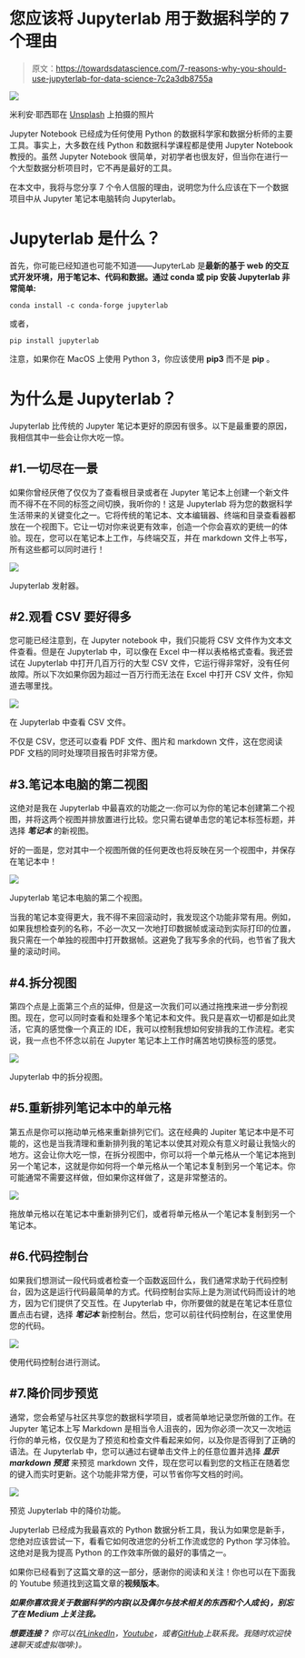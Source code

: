 # 您应该将 Jupyterlab 用于数据科学的 7 个理由

> 原文：<https://towardsdatascience.com/7-reasons-why-you-should-use-jupyterlab-for-data-science-7c2a3db8755a>

![](img/4f8b55dd3e86dc65acac1bc4876b2a5b.png)

米利安·耶西耶在 [Unsplash](https://unsplash.com?utm_source=medium&utm_medium=referral) 上拍摄的照片

Jupyter Notebook 已经成为任何使用 Python 的数据科学家和数据分析师的主要工具。事实上，大多数在线 Python 和数据科学课程都是使用 Jupyter Notebook 教授的。虽然 Jupyter Notebook 很简单，对初学者也很友好，但当你在进行一个大型数据分析项目时，它不再是最好的工具。

在本文中，我将与您分享 7 个令人信服的理由，说明您为什么应该在下一个数据项目中从 Jupyter 笔记本电脑转向 Jupyterlab。

# Jupyterlab 是什么？

首先，你可能已经知道也可能不知道——JupyterLab 是**最新的基于 web 的交互式开发环境，用于笔记本、代码和数据。通过 conda 或 pip 安装 Jupyterlab 非常简单:**

```
conda install -c conda-forge jupyterlab
```

或者，

```
pip install jupyterlab
```

注意，如果你在 MacOS 上使用 Python 3，你应该使用 **pip3** 而不是 **pip** 。

# **为什么是 Jupyterlab？**

Jupyterlab 比传统的 Jupyter 笔记本更好的原因有很多。以下是最重要的原因，我相信其中一些会让你大吃一惊。

## #1.一切尽在一景

如果你曾经厌倦了仅仅为了查看根目录或者在 Jupyter 笔记本上创建一个新文件而不得不在不同的标签之间切换，我听你的！这是 Jupyterlab 将为您的数据科学生活带来的关键变化之一。它将传统的笔记本、文本编辑器、终端和目录查看器都放在一个视图下。它让一切对你来说更有效率，创造一个你会喜欢的更统一的体验。现在，您可以在笔记本上工作，与终端交互，并在 markdown 文件上书写，所有这些都可以同时进行！

![](img/e6a66326cfefa2fff2ff9f87b54d91d4.png)

Jupyterlab 发射器。

## #2.观看 CSV 要好得多

您可能已经注意到，在 Jupyter notebook 中，我们只能将 CSV 文件作为文本文件查看。但是在 Jupyterlab 中，可以像在 Excel 中一样以表格格式查看。我还尝试在 Jupyterlab 中打开几百万行的大型 CSV 文件，它运行得非常好，没有任何故障。所以下次如果你因为超过一百万行而无法在 Excel 中打开 CSV 文件，你知道去哪里找。

![](img/0446082cfac4bb317221ad7b34301abb.png)

在 Jupyterlab 中查看 CSV 文件。

不仅是 CSV，您还可以查看 PDF 文件、图片和 markdown 文件，这在您阅读 PDF 文档的同时处理项目报告时非常方便。

## #3.笔记本电脑的第二视图

这绝对是我在 Jupyterlab 中最喜欢的功能之一:你可以为你的笔记本创建第二个视图，并将这两个视图并排放置进行比较。您只需右键单击您的笔记本标签标题，并选择 ***笔记本*** 的新视图。

好的一面是，您对其中一个视图所做的任何更改也将反映在另一个视图中，并保存在笔记本中！

![](img/8dc25604a3c924f8b825329be2dd71d0.png)

Jupyterlab 笔记本电脑的第二个视图。

当我的笔记本变得更大，我不得不来回滚动时，我发现这个功能非常有用。例如，如果我想检查列的名称，不必一次又一次地打印数据帧或滚动到实际打印的位置，我只需在一个单独的视图中打开数据帧。这避免了我写多余的代码，也节省了我大量的滚动时间。

## #4.拆分视图

第四个点是上面第三个点的延伸，但是这一次我们可以通过拖拽来进一步分割视图。现在，您可以同时查看和处理多个笔记本和文件。我只是喜欢一切都是如此灵活，它真的感觉像一个真正的 IDE，我可以控制我想如何安排我的工作流程。老实说，我一点也不怀念以前在 Jupyter 笔记本上工作时痛苦地切换标签的感觉。

![](img/b57f8736eda1be8a37140297fb906225.png)

Jupyterlab 中的拆分视图。

## #5.重新排列笔记本中的单元格

第五点是你可以拖动单元格来重新排列它们。这在经典的 Jupiter 笔记本中是不可能的，这也是当我清理和重新排列我的笔记本以使其对观众有意义时最让我恼火的地方。这会让你大吃一惊，在拆分视图中，你可以将一个单元格从一个笔记本拖到另一个笔记本，这就是你如何将一个单元格从一个笔记本复制到另一个笔记本。你可能通常不需要这样做，但如果你这样做了，这是非常整洁的。

![](img/b0af08575e16dbf0da18804d28991d5e.png)

拖放单元格以在笔记本中重新排列它们，或者将单元格从一个笔记本复制到另一个笔记本。

## #6.代码控制台

如果我们想测试一段代码或者检查一个函数返回什么，我们通常求助于代码控制台，因为这是运行代码最简单的方式。代码控制台实际上是为测试代码而设计的地方，因为它们提供了交互性。在 Jupyterlab 中，你所要做的就是在笔记本任意位置点击右键，选择 ***笔记本*** 新控制台。然后，您可以前往代码控制台，在这里使用您的代码。

![](img/30e17e4834ac9f675eb45b9a9cb45c92.png)

使用代码控制台进行测试。

## #7.降价同步预览

通常，您会希望与社区共享您的数据科学项目，或者简单地记录您所做的工作。在 Jupyter 笔记本上写 Markdown 是相当令人沮丧的，因为你必须一次又一次地运行你的单元格，仅仅是为了预览和检查文件看起来如何，以及你是否得到了正确的语法。在 Jupyterlab 中，您可以通过右键单击文件上的任意位置并选择 ***显示 markdown 预览*** 来预览 markdown 文件，现在您可以看到您的文档正在随着您的键入而实时更新。这个功能非常方便，可以节省你写文档的时间。

![](img/77c801451a46de2722d6ba1e5ed318c1.png)

预览 Jupyterlab 中的降价功能。

Jupyterlab 已经成为我最喜欢的 Python 数据分析工具，我认为如果您是新手，您绝对应该尝试一下，看看它如何改进您的分析工作流或您的 Python 学习体验。这绝对是我为提高 Python 的工作效率所做的最好的事情之一。

如果你已经看到了这篇文章的这一部分，感谢你的阅读和关注！你也可以在下面我的 Youtube 频道找到这篇文章的**视频版本**。

***如果你喜欢我关于数据科学的内容(以及偶尔与技术相关的东西和个人成长)，别忘了在 Medium 上关注我。***

***想要连接？*** *你可以在*[*LinkedIn*](https://www.linkedin.com/in/thu-hien-vu-3766b174/)*，*[*Youtube*](https://www.youtube.com/c/Thuvu5/videos)*，或者*[*GitHub*](https://github.com/thu-vu92)*上联系我。我随时欢迎快速聊天或虚拟咖啡:)。*